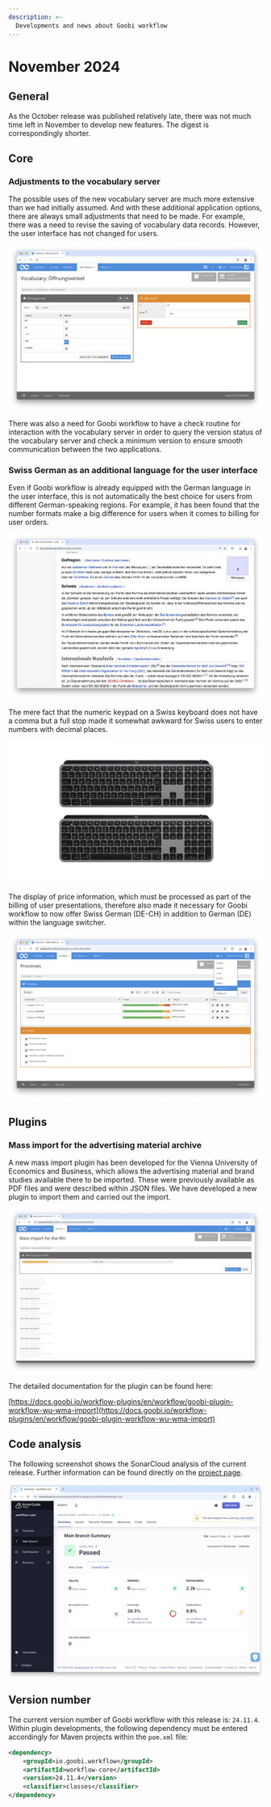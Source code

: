 ```yaml
---
description: >-
  Developments and news about Goobi workflow
---
```


# November 2024

## General
As the October release was published relatively late, there was not much time left in November to develop new features. The digest is correspondingly shorter.


## Core

### Adjustments to the vocabulary server
The possible uses of the new vocabulary server are much more extensive than we had initially assumed. And with these additional application options, there are always small adjustments that need to be made. For example, there was a need to revise the saving of vocabulary data records. However, the user interface has not changed for users.

![User interface for the vocabularies from the vocabulary server](202511_vocabulary_01_en.png)

There was also a need for Goobi workflow to have a check routine for interaction with the vocabulary server in order to query the version status of the vocabulary server and check a minimum version to ensure smooth communication between the two applications.

### Swiss German as an additional language for the user interface
Even if Goobi workflow is already equipped with the German language in the user interface, this is not automatically the best choice for users from different German-speaking regions. For example, it has been found that the number formats make a big difference for users when it comes to billing for user orders. 

![Specifications for the number format in Wikipedia](202511_schweiz_02.png)

The mere fact that the numeric keypad on a Swiss keyboard does not have a comma but a full stop made it somewhat awkward for Swiss users to enter numbers with decimal places. 

![Comparison of two keyboards with different numeric keypads](202511_schweiz_01.png)

The display of price information, which must be processed as part of the billing of user presentations, therefore also made it necessary for Goobi workflow to now offer Swiss German (DE-CH) in addition to German (DE) within the language switcher.

![Language switcher for Swiss German](202411_language_01_en.png)


## Plugins

### Mass import for the advertising material archive
A new mass import plugin has been developed for the Vienna University of Economics and Business, which allows the advertising material and brand studies available there to be imported. These were previously available as PDF files and were described within JSON files. We have developed a new plugin to import them and carried out the import.

![Import for advertising material](202411_wma_en.png)

The detailed documentation for the plugin can be found here:

[https://docs.goobi.io/workflow-plugins/en/workflow/goobi-plugin-workflow-wu-wma-import](https://docs.goobi.io/workflow-plugins/en/workflow/goobi-plugin-workflow-wu-wma-import)


## Code analysis
The following screenshot shows the SonarCloud analysis of the current release. Further information can be found directly on the [project page](https://sonarcloud.io/organizations/intranda/projects).

![Analysis results for the source code](202411_sonar.png)


## Version number
The current version number of Goobi workflow with this release is: `24.11.4`. Within plugin developments, the following dependency must be entered accordingly for Maven projects within the `pom.xml` file:

```xml
<dependency>
    <groupId>io.goobi.workflow</groupId>
    <artifactId>workflow-core</artifactId>
    <version>24.11.4</version>
    <classifier>classes</classifier>
</dependency>
```